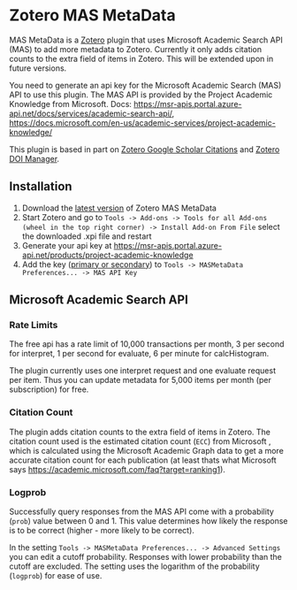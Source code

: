 # Zotero MAS MetaData

MAS MetaData is a [Zotero](https://github.com/zotero/zotero.git) plugin that uses Microsoft Academic Search API (MAS) to add more metadata to Zotero. Currently it only adds citation counts to the extra field of items in Zotero. This will be extended upon in future versions.

You need to generate an api key for the Microsoft Academic Search (MAS) API to use this plugin. The MAS API is provided by the Project Academic Knowledge from Microsoft. 
Docs: 
https://msr-apis.portal.azure-api.net/docs/services/academic-search-api/, https://docs.microsoft.com/en-us/academic-services/project-academic-knowledge/

This plugin is based in part on [Zotero Google Scholar Citations](https://github.com/MaxKuehn/zotero-scholar-citations.git) and [Zotero DOI Manager](https://github.com/bwiernik/zotero-shortdoi).

## Installation

1. Download the [latest version](https://github.com/TobiHol/zotero-mas-metadata/releases/latest) of Zotero MAS MetaData
2. Start Zotero and go to `Tools -> Add-ons -> Tools for all Add-ons (wheel in the top right corner) -> Install Add-on From File` select the downloaded .xpi file and restart
3. Generate your api key at https://msr-apis.portal.azure-api.net/products/project-academic-knowledge
4. Add the key ([primary or secondary](https://docs.microsoft.com/en-us/archive/blogs/mast/why-does-an-azure-storage-account-have-two-access-keys)) to `Tools -> MASMetaData Preferences... -> MAS API Key`

## Microsoft Academic Search API

### Rate Limits

The free api has a rate limit of 10,000 transactions per month, 3 per second for interpret, 1 per second for evaluate, 6 per minute for calcHistogram.

The plugin currently uses one interpret request and one evaluate request per item. Thus you can update metadata for 5,000 items per month (per subscription) for free.

### Citation Count

The plugin adds citation counts to the extra field of items in Zotero. The citation count used is the estimated citation count (`ECC`) from Microsoft , which is calculated using the Microsoft Academic Graph data to get a more accurate citation count for each publication (at least thats what Microsoft says https://academic.microsoft.com/faq?target=ranking1).

### Logprob

Successfully query responses from the MAS API come with a probability (`prob`) value between 0 and 1. This value determines how likely the response is to be correct (higher - more likely to be correct).

In the setting `Tools -> MASMetaData Preferences... -> Advanced Settings` you can edit a cutoff probability. Responses with lower probability than the cutoff are excluded. The setting uses the logarithm of the probability (`logprob`) for ease of use.